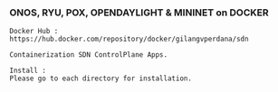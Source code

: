 ### ONOS, RYU, POX, OPENDAYLIGHT & MININET on DOCKER

```
Docker Hub : https://hub.docker.com/repository/docker/gilangvperdana/sdn
```

```
Containerization SDN ControlPlane Apps.

Install :
Please go to each directory for installation.
```
